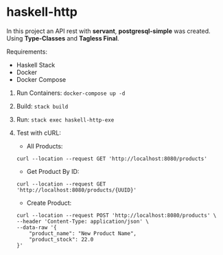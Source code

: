 # haskell-http

In this project an API rest with **servant**, **postgresql-simple** was created. Using **Type-Classes** and **Tagless Final**.

Requirements:

   * Haskell Stack
   * Docker
   * Docker Compose
    
1. Run Containers: `docker-compose up -d`

2. Build: `stack build`

3. Run: `stack exec haskell-http-exe`

4. Test with cURL:

    * All Products:
    ```
    curl --location --request GET 'http://localhost:8080/products'
    ```
   
    * Get Product By ID:
    ```
    curl --location --request GET 'http://localhost:8080/products/{UUID}'
    ``` 
   
    * Create Product:
    ```
    curl --location --request POST 'http://localhost:8080/products' \
    --header 'Content-Type: application/json' \
    --data-raw '{
        "product_name": "New Product Name",
        "product_stock": 22.0
    }'
    ```